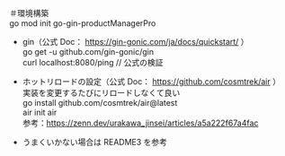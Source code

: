 ＃環境構築  
go mod init go-gin-productManagerPro

- gin（公式 Doc： https://gin-gonic.com/ja/docs/quickstart/ ）  
  go get -u github.com/gin-gonic/gin  
  curl localhost:8080/ping // 公式の検証  

- ホットリロードの設定（公式 Doc： https://github.com/cosmtrek/air ）  
  実装を変更するたびにリロードしなくて良い  
  go install github.com/cosmtrek/air@latest  
  air init
  air  
  参考：https://zenn.dev/urakawa_jinsei/articles/a5a222f67a4fac
- うまくいかない場合は README3 を参考
